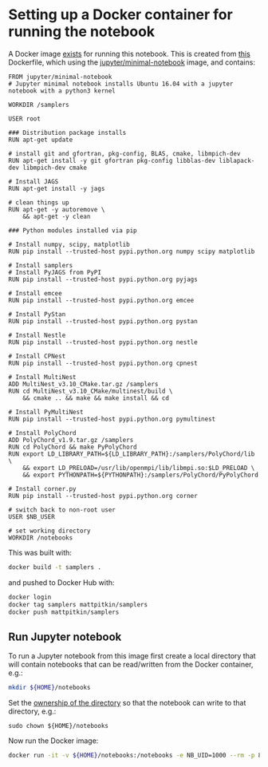 # Setting up a Docker container for running the notebook

A Docker image [exists](https://hub.docker.com/r/mattpitkin/samplers/) for running this notebook. This is created from
[this](Dockerfile) Dockerfile, which using the [jupyter/minimal-notebook](https://github.com/jupyter/docker-stacks/tree/master/minimal-notebook) image, and contains:

```
FROM jupyter/minimal-notebook
# Jupyter minimal notebook installs Ubuntu 16.04 with a jupyter notebook with a python3 kernel

WORKDIR /samplers

USER root

### Distribution package installs
RUN apt-get update

# install git and gfortran, pkg-config, BLAS, cmake, libmpich-dev
RUN apt-get install -y git gfortran pkg-config libblas-dev liblapack-dev libmpich-dev cmake

# Install JAGS
RUN apt-get install -y jags

# clean things up
RUN apt-get -y autoremove \
    && apt-get -y clean

### Python modules installed via pip

# Install numpy, scipy, matplotlib
RUN pip install --trusted-host pypi.python.org numpy scipy matplotlib

# Install samplers
# Install PyJAGS from PyPI
RUN pip install --trusted-host pypi.python.org pyjags

# Install emcee
RUN pip install --trusted-host pypi.python.org emcee

# Install PyStan
RUN pip install --trusted-host pypi.python.org pystan

# Install Nestle
RUN pip install --trusted-host pypi.python.org nestle

# Install CPNest
RUN pip install --trusted-host pypi.python.org cpnest

# Install MultiNest 
ADD MultiNest_v3.10_CMake.tar.gz /samplers
RUN cd MultiNest_v3.10_CMake/multinest/build \
    && cmake .. && make && make install && cd

# Install PyMultiNest
RUN pip install --trusted-host pypi.python.org pymultinest

# Install PolyChord
ADD PolyChord_v1.9.tar.gz /samplers
RUN cd PolyChord && make PyPolyChord
RUN export LD_LIBRARY_PATH=${LD_LIBRARY_PATH}:/samplers/PolyChord/lib \
    && export LD_PRELOAD=/usr/lib/openmpi/lib/libmpi.so:$LD_PRELOAD \
    && export PYTHONPATH=${PYTHONPATH}:/samplers/PolyChord/PyPolyChord

# Install corner.py
RUN pip install --trusted-host pypi.python.org corner

# switch back to non-root user
USER $NB_USER

# set working directory
WORKDIR /notebooks
```

This was built with:

```bash
docker build -t samplers .
```

and pushed to Docker Hub with:

```bash
docker login
docker tag samplers mattpitkin/samplers
docker push mattpitkin/samplers
```

## Run Jupyter notebook

To run a Jupyter notebook from this image first create a local directory that will contain notebooks that can be
read/written from the Docker container, e.g.:

```bash
mkdir ${HOME}/notebooks
```

Set the [ownership of the directory](https://github.com/jupyter/docker-stacks/tree/master/minimal-notebook#docker-options)
so that the notebook can write to that directory, e.g.:

```
sudo chown ${HOME}/notebooks
```

Now run the Docker image:

```bash
docker run -it -v ${HOME}/notebooks:/notebooks -e NB_UID=1000 --rm -p 8888:8888 mattpitkin/samplers:latest
```
